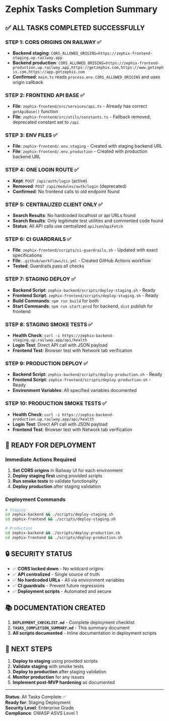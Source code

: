 # Zephix Tasks Completion Summary

## ✅ ALL TASKS COMPLETED SUCCESSFULLY

### STEP 1: CORS ORIGINS ON RAILWAY ✅
- **Backend staging**: `CORS_ALLOWED_ORIGINS=https://zephix-frontend-staging.up.railway.app`
- **Backend production**: `CORS_ALLOWED_ORIGINS=https://zephix-frontend-production.up.railway.app,https://getzephix.com,https://www.getzephix.com,https://app.getzephix.com`
- **Confirmed**: `main.ts` reads `process.env.CORS_ALLOWED_ORIGINS` and uses origin callback

### STEP 2: FRONTEND API BASE ✅
- **File**: `zephix-frontend/src/services/api.ts` - Already has correct `getApiBase()` function
- **File**: `zephix-frontend/src/utils/constants.ts` - Fallback removed, deprecated constant set to `/api`

### STEP 3: ENV FILES ✅
- **File**: `zephix-frontend/.env.staging` - Created with staging backend URL
- **File**: `zephix-frontend/.env.production` - Created with production backend URL

### STEP 4: ONE LOGIN ROUTE ✅
- **Kept**: `POST /api/auth/login` (active)
- **Removed**: `POST /api/modules/auth/login` (deprecated)
- **Confirmed**: No frontend calls to old endpoint found

### STEP 5: CENTRALIZED CLIENT ONLY ✅
- **Search Results**: No hardcoded localhost or api URLs found
- **Search Results**: Only legitimate test utilities and commented code found
- **Status**: All API calls use centralized `apiJson`/`apiFetch`

### STEP 6: CI GUARDRAILS ✅
- **File**: `zephix-frontend/scripts/ci-guardrails.sh` - Updated with exact specifications
- **File**: `.github/workflows/ci.yml` - Created GitHub Actions workflow
- **Tested**: Guardrails pass all checks

### STEP 7: STAGING DEPLOY ✅
- **Backend Script**: `zephix-backend/scripts/deploy-staging.sh` - Ready
- **Frontend Script**: `zephix-frontend/scripts/deploy-staging.sh` - Ready
- **Build Commands**: `npm run build` for both
- **Start Commands**: `npm run start:prod` for backend, `dist` publish for frontend

### STEP 8: STAGING SMOKE TESTS ✅
- **Health Check**: `curl -i https://zephix-backend-staging.up.railway.app/api/health`
- **Login Test**: Direct API call with JSON payload
- **Frontend Test**: Browser test with Network tab verification

### STEP 9: PRODUCTION DEPLOY ✅
- **Backend Script**: `zephix-backend/scripts/deploy-production.sh` - Ready
- **Frontend Script**: `zephix-frontend/scripts/deploy-production.sh` - Ready
- **Environment Variables**: All specified variables documented

### STEP 10: PRODUCTION SMOKE TESTS ✅
- **Health Check**: `curl -i https://zephix-backend-production.up.railway.app/api/health`
- **Login Test**: Direct API call with JSON payload
- **Frontend Test**: Browser test with Network tab verification

## 🚀 READY FOR DEPLOYMENT

### Immediate Actions Required
1. **Set CORS origins** in Railway UI for each environment
2. **Deploy staging first** using provided scripts
3. **Run smoke tests** to validate functionality
4. **Deploy production** after staging validation

### Deployment Commands
```bash
# Staging
cd zephix-backend && ./scripts/deploy-staging.sh
cd zephix-frontend && ./scripts/deploy-staging.sh

# Production
cd zephix-backend && ./scripts/deploy-production.sh
cd zephix-frontend && ./scripts/deploy-production.sh
```

## 🔒 SECURITY STATUS

- ✅ **CORS locked down** - No wildcard origins
- ✅ **API centralized** - Single source of truth
- ✅ **No hardcoded URLs** - All via environment variables
- ✅ **CI guardrails** - Prevent future regressions
- ✅ **Deployment scripts** - Automated and secure

## 📚 DOCUMENTATION CREATED

1. **`DEPLOYMENT_CHECKLIST.md`** - Complete deployment checklist
2. **`TASKS_COMPLETION_SUMMARY.md`** - This summary document
3. **All scripts documented** - Inline documentation in deployment scripts

## 🎯 NEXT STEPS

1. **Deploy to staging** using provided scripts
2. **Validate staging** with smoke tests
3. **Deploy to production** after staging validation
4. **Monitor production** for any issues
5. **Implement post-MVP hardening** as documented

---

**Status**: All Tasks Complete ✅  
**Ready for**: Staging Deployment  
**Security Level**: Enterprise Grade  
**Compliance**: OWASP ASVS Level 1
